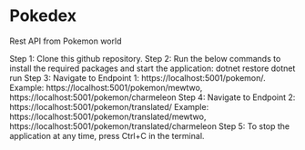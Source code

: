 # Pokedex
Rest API from Pokemon world

Step 1: Clone this github repository.
Step 2: Run the below commands to install the required packages and start the application: 
        dotnet restore
        dotnet run
Step 3: Navigate to Endpoint 1: https://localhost:5001/pokemon/<pokemon name>. 
        Example: https://localhost:5001/pokemon/mewtwo, https://localhost:5001/pokemon/charmeleon
Step 4: Navigate to Endpoint 2: https://localhost:5001/pokemon/translated/<pokemon name> 
        Example:  https://localhost:5001/pokemon/translated/mewtwo, https://localhost:5001/pokemon/translated/charmeleon
Step 5: To stop the application at any time, press Ctrl+C in the terminal.
